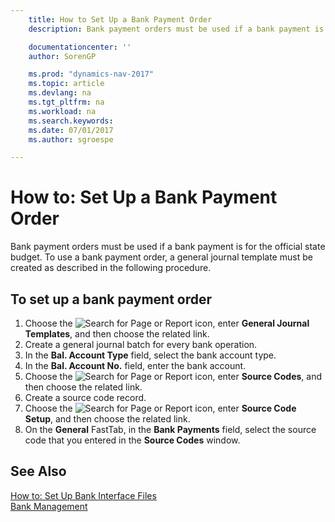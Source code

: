```yaml
---
    title: How to Set Up a Bank Payment Order
    description: Bank payment orders must be used if a bank payment is for the official state budget. To use a bank payment order, a general journal template must be created as described in the following procedure.

    documentationcenter: ''
    author: SorenGP

    ms.prod: "dynamics-nav-2017"
    ms.topic: article
    ms.devlang: na
    ms.tgt_pltfrm: na
    ms.workload: na
    ms.search.keywords:
    ms.date: 07/01/2017
    ms.author: sgroespe

---
```

# How to: Set Up a Bank Payment Order
Bank payment orders must be used if a bank payment is for the official state budget. To use a bank payment order, a general journal template must be created as described in the following procedure.  

## To set up a bank payment order  

1.  Choose the ![Search for Page or Report](../../media/ui-search/search_small.png "Search for Page or Report icon") icon, enter **General Journal Templates**, and then choose the related link.  
2.  Create a general journal batch for every bank operation.  
3.  In the **Bal. Account Type** field, select the bank account type.  
4.  In the **Bal. Account No.** field, enter the bank account.  
5.  Choose the ![Search for Page or Report](../../media/ui-search/search_small.png "Search for Page or Report icon") icon, enter **Source Codes**, and then choose the related link.  
6.  Create a source code record.  
7.  Choose the ![Search for Page or Report](../../media/ui-search/search_small.png "Search for Page or Report icon") icon, enter **Source Code Setup**, and then choose the related link.  
8.  On the **General** FastTab, in the **Bank Payments** field, select the source code that you entered in the **Source Codes** window.  

## See Also  
 [How to: Set Up Bank Interface Files](assetId:///e960b140-df19-4ff4-bcfa-5a034ceb4b53)   
 [Bank Management](bank-management.md)
